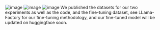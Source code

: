 ![image](https://github.com/user-attachments/assets/73c8d98e-53e2-42a9-a47d-8405acc5d0ed)
![image](https://github.com/user-attachments/assets/8380d07e-e2e2-43c7-b83e-225aa50dbb09)
![image](https://github.com/user-attachments/assets/61aceb4b-1fce-463f-be30-d16db42e23db)
We published the datasets for our two experiments as well as the code, and the fine-tuning dataset, see LLama-Factory for our fine-tuning methodology, and our fine-tuned model will be updated on huggingface soon.
